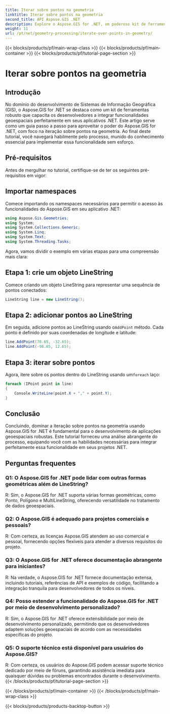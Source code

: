 ```yaml
---
title: Iterar sobre pontos na geometria
linktitle: Iterar sobre pontos na geometria
second_title: API Aspose.GIS .NET
description: Explore o Aspose.GIS for .NET, um poderoso kit de ferramentas para integração perfeita de funcionalidades geoespaciais em seus aplicativos .NET.
weight: 11
url: /pt/net/geometry-processing/iterate-over-points-in-geometry/
---
```


{{< blocks/products/pf/main-wrap-class >}}
{{< blocks/products/pf/main-container >}}
{{< blocks/products/pf/tutorial-page-section >}}

# Iterar sobre pontos na geometria

## Introdução

No domínio do desenvolvimento de Sistemas de Informação Geográfica (GIS), o Aspose.GIS for .NET se destaca como um kit de ferramentas robusto que capacita os desenvolvedores a integrar funcionalidades geoespaciais perfeitamente em seus aplicativos .NET. Este artigo serve como um guia passo a passo para aproveitar o poder do Aspose.GIS for .NET, com foco na iteração sobre pontos na geometria. Ao final deste tutorial, você navegará habilmente pelo processo, munido do conhecimento essencial para implementar essa funcionalidade sem esforço.

## Pré-requisitos

Antes de mergulhar no tutorial, certifique-se de ter os seguintes pré-requisitos em vigor:

## Importar namespaces

Comece importando os namespaces necessários para permitir o acesso às funcionalidades do Aspose.GIS em seu aplicativo .NET:

```csharp
using Aspose.Gis.Geometries;
using System;
using System.Collections.Generic;
using System.Linq;
using System.Text;
using System.Threading.Tasks;
```

Agora, vamos dividir o exemplo em várias etapas para uma compreensão mais clara:

## Etapa 1: crie um objeto LineString

Comece criando um objeto LineString para representar uma sequência de pontos conectados:

```csharp
LineString line = new LineString();
```

## Etapa 2: adicionar pontos ao LineString

 Em seguida, adicione pontos ao LineString usando o`AddPoint` método. Cada ponto é definido por suas coordenadas de longitude e latitude:

```csharp
line.AddPoint(78.65, -32.65);
line.AddPoint(-98.65, 12.65);
```

## Etapa 3: iterar sobre pontos

Agora, itere sobre os pontos dentro do LineString usando um`foreach` laço:

```csharp
foreach (IPoint point in line)
{
    Console.WriteLine(point.X + "," + point.Y);
}
```

## Conclusão

Concluindo, dominar a iteração sobre pontos na geometria usando Aspose.GIS for .NET é fundamental para o desenvolvimento de aplicações geoespaciais robustas. Este tutorial forneceu uma análise abrangente do processo, equipando você com as habilidades necessárias para integrar perfeitamente essa funcionalidade em seus projetos .NET.

## Perguntas frequentes

### Q1: O Aspose.GIS for .NET pode lidar com outras formas geométricas além de LineString?

R: Sim, o Aspose.GIS for .NET suporta várias formas geométricas, como Ponto, Polígono e MultiLineString, oferecendo versatilidade no tratamento de dados geoespaciais.

### Q2: O Aspose.GIS é adequado para projetos comerciais e pessoais?

R: Com certeza, as licenças Aspose.GIS atendem ao uso comercial e pessoal, fornecendo opções flexíveis para atender a diversos requisitos do projeto.

### Q3: O Aspose.GIS for .NET oferece documentação abrangente para iniciantes?

R: Na verdade, o Aspose.GIS for .NET fornece documentação extensa, incluindo tutoriais, referências de API e exemplos de código, facilitando a integração tranquila para desenvolvedores de todos os níveis.

### Q4: Posso estender a funcionalidade do Aspose.GIS for .NET por meio de desenvolvimento personalizado?

R: Sim, o Aspose.GIS for .NET oferece extensibilidade por meio de desenvolvimento personalizado, permitindo que os desenvolvedores adaptem soluções geoespaciais de acordo com as necessidades específicas do projeto.

### Q5: O suporte técnico está disponível para usuários do Aspose.GIS?

R: Com certeza, os usuários do Aspose.GIS podem acessar suporte técnico dedicado por meio de fóruns, garantindo assistência imediata para quaisquer dúvidas ou problemas encontrados durante o desenvolvimento.
{{< /blocks/products/pf/tutorial-page-section >}}

{{< /blocks/products/pf/main-container >}}
{{< /blocks/products/pf/main-wrap-class >}}

{{< blocks/products/products-backtop-button >}}
